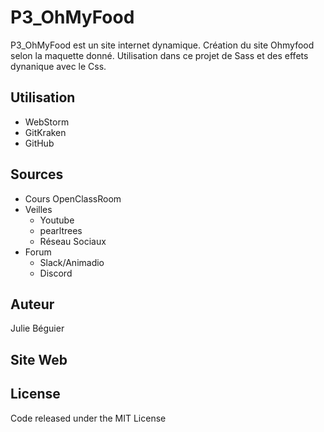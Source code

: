 # P3_OhMyFood  

P3_OhMyFood est un site internet dynamique.
Création du site Ohmyfood selon la maquette donné. Utilisation dans ce projet de Sass et des effets dynanique avec le Css.

## Utilisation
- WebStorm  
- GitKraken  
- GitHub  

## Sources  
- Cours OpenClassRoom  
- Veilles  
  - Youtube  
  - pearltrees  
  - Réseau Sociaux  
- Forum  
  - Slack/Animadio  
  - Discord

## Auteur  
Julie Béguier  

## Site Web  


## License  
Code released under the MIT License 
